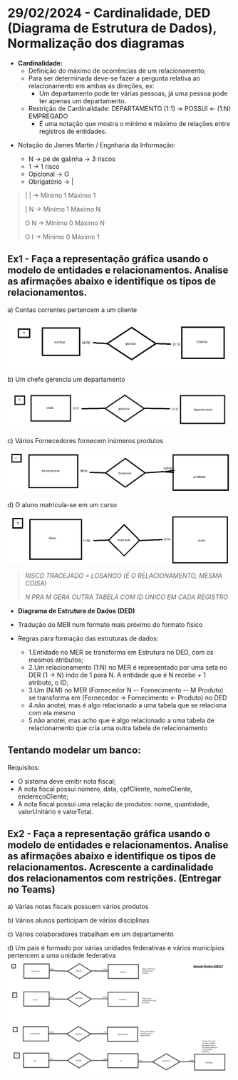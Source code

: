# 29/02/2024 - Cardinalidade, DED (Diagrama de Estrutura de Dados), Normalização dos diagramas

- **Cardinalidade:**
  - Definição do máximo de ocorrências de um relacionamento;
  - Para ser determinada deve-se fazer a pergunta relativa ao relacionamento em ambas as direções, ex:
    - Um departamento pode ter várias pessoas, já uma pessoa pode ter apenas um departamento.
  - Restrição de Cardinalidade: DEPARTAMENTO (1:1) -> POSSUI <- (1:N) EMPREGADO
    - É uma notação que mostra o mínimo e máximo de relações entre registros de entidades.

* Notação do James Martin / Engnharia da Informação:

  - N -> pé de galinha -> 3 riscos
  - 1 -> 1 risco
  - Opcional -> O
  - Obrigatório -> |

> | | -> Mínimo 1 Máximo 1
>
> | N -> Mínimo 1 Máximo N
>
> O N -> Mínimo 0 Máximo N
>
> O I -> Mínimo 0 Máximo 1

## Ex1 - Faça a representação gráfica usando o modelo de entidades e relacionamentos. Analise as afirmações abaixo e identifique os tipos de relacionamentos.

a) Contas correntes pertencem a um cliente

![1709248004277](image/aula3/1709248004277.png)

b) Um chefe gerencia um departamento

![1709248185814](image/aula3/1709248185814.png)

c) Vários Fornecedores fornecem inúmeros produtos

![1709250725611](image/aula3/1709250725611.png)

d) O aluno matricula-se em um curso

![1709248471218](image/aula3/1709248471218.png)

> _RISCO TRACEJADO = LOSANGO (É O RELACIONAMENTO, MESMA COISA)_
>
> _N PRA M GERA OUTRA TABELA COM ID ÚNICO EM CADA REGISTRO_

- **Diagrama de Estrutura de Dados (DED)**
- Tradução do MER num formato mais próximo do formato físico
- Regras para formação das estruturas de dados:

  - 1.Entidade no MER se transforma em Estrutura no DED, com os mesmos atributos;
  - 2.Um relacionamento (1:N) no MER é representado por uma seta no DER (1 -> N) indo de 1 para N. A entidade que é N recebe + 1 atributo, o ID;
  - 3.Um (N:M) no MER (Fornecedor N -- Fornecimento -- M Produto) se transforma em (Fornecedor -> Fornecimento <- Produto) no DED
  - 4.não anotei, mas é algo relacionado a uma tabela que se relaciona com ela mesmo
  - 5.não anotei, mas acho que é algo relacionado a uma tabela de relacionamento que cria uma outra tabela de relacionamento

## Tentando modelar um banco:

Requisitos:

- O sistema deve emitir nota fiscal;
- A nota fiscal possui número, data, cpfCliente, nomeCliente, endereçoCliente;
- A nota fiscal possui uma relação de produtos: nome, quantidade, valorUnitário e valorTotal.

## Ex2 - Faça a representação gráfica usando o modelo de entidades e relacionamentos. Analise as afirmações abaixo e identifique os tipos de relacionamentos. Acrescente a cardinalidade dos relacionamentos com restrições. (Entregar no Teams)

a) Várias notas fiscais possuem vários produtos

b) Vários alunos participam de várias disciplinas

c) Vários colaboradores trabalham em um departamento

d) Um país é formado por várias unidades federativas e vários municípios pertencem a uma unidade federativa
![1709765816173](image/aula3/1709765816173.png)
